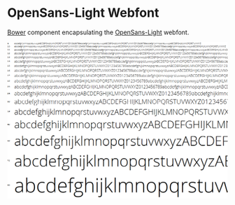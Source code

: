 # OpenSans-Light Webfont

[Bower](http://bower.io/) component encapsulating the [OpenSans-Light](http://en.wikipedia.org/wiki/Open_Sans) webfont.

![OpenSans-Light Example](https://raw.githubusercontent.com/interval-braining/webfont-OpenSans-Light/master/OpenSans-Light.png)
